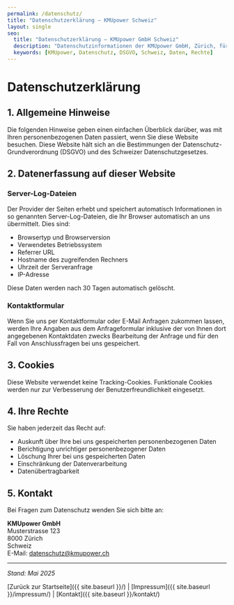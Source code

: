 ```yaml
---
permalink: /datenschutz/
title: "Datenschutzerklärung – KMUpower Schweiz"
layout: single
seo:
  title: "Datenschutzerklärung – KMUpower GmbH Schweiz"
  description: "Datenschutzinformationen der KMUpower GmbH, Zürich, für Website-Besucher und Kunden."
  keywords: [KMUpower, Datenschutz, DSGVO, Schweiz, Daten, Rechte]
---
```


# Datenschutzerklärung

<script type="application/ld+json">
{
  "@context": "https://schema.org",
  "@type": "Organization",
  "name": "KMUpower GmbH",
  "url": "https://kmupower.ch{{ site.baseurl }}/datenschutz/",
  "logo": "{{ site.baseurl }}/assets/images/logo.png",
  "address": {
    "@type": "PostalAddress",
    "streetAddress": "Musterstrasse 123",
    "addressLocality": "Zürich",
    "postalCode": "8000",
    "addressCountry": "CH"
  },
  "contactPoint": {
    "@type": "ContactPoint",
    "telephone": "+41 123 456 789",
    "contactType": "customer service",
    "email": "datenschutz@kmupower.ch"
  }
}
</script>

## 1. Allgemeine Hinweise

Die folgenden Hinweise geben einen einfachen Überblick darüber, was mit Ihren personenbezogenen Daten passiert, wenn Sie diese Website besuchen. Diese Website hält sich an die Bestimmungen der Datenschutz-Grundverordnung (DSGVO) und des Schweizer Datenschutzgesetzes.

## 2. Datenerfassung auf dieser Website

### Server-Log-Dateien
Der Provider der Seiten erhebt und speichert automatisch Informationen in so genannten Server-Log-Dateien, die Ihr Browser automatisch an uns übermittelt. Dies sind:

- Browsertyp und Browserversion
- Verwendetes Betriebssystem
- Referrer URL
- Hostname des zugreifenden Rechners
- Uhrzeit der Serveranfrage
- IP-Adresse

Diese Daten werden nach 30 Tagen automatisch gelöscht.

### Kontaktformular
Wenn Sie uns per Kontaktformular oder E-Mail Anfragen zukommen lassen, werden Ihre Angaben aus dem Anfrageformular inklusive der von Ihnen dort angegebenen Kontaktdaten zwecks Bearbeitung der Anfrage und für den Fall von Anschlussfragen bei uns gespeichert.

## 3. Cookies

Diese Website verwendet keine Tracking-Cookies. Funktionale Cookies werden nur zur Verbesserung der Benutzerfreundlichkeit eingesetzt.

## 4. Ihre Rechte

Sie haben jederzeit das Recht auf:
- Auskunft über Ihre bei uns gespeicherten personenbezogenen Daten
- Berichtigung unrichtiger personenbezogener Daten
- Löschung Ihrer bei uns gespeicherten Daten
- Einschränkung der Datenverarbeitung
- Datenübertragbarkeit

## 5. Kontakt

Bei Fragen zum Datenschutz wenden Sie sich bitte an:

**KMUpower GmbH**  
Musterstrasse 123  
8000 Zürich  
Schweiz  
E-Mail: <a href="mailto:datenschutz@kmupower.ch">datenschutz@kmupower.ch</a>

---
*Stand: Mai 2025*

[Zurück zur Startseite]({{ site.baseurl }}/) | [Impressum]({{ site.baseurl }}/impressum/) | [Kontakt]({{ site.baseurl }}/kontakt/)
